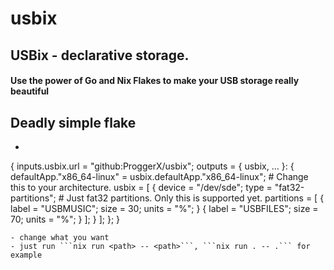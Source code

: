 # usbix
## USBix - declarative storage.
#### Use the power of Go and Nix Flakes to make your USB storage really beautiful
## Deadly simple flake
- ```nix
{
    inputs.usbix.url = "github:ProggerX/usbix";
	outputs = { usbix, ... }: {
        defaultApp."x86_64-linux" = usbix.defaultApp."x86_64-linux"; # Change this to your architecture.
		usbix = [
			{
				device = "/dev/sde";
				type = "fat32-partitions"; # Just fat32 partitions. Only this is supported yet.
				partitions = [
					{
						label = "USBMUSIC";
						size = 30;
						units = "%";
					}
					{
						label = "USBFILES";
						size = 70;
						units = "%";
					}
				];
			}
		];
	};
}
```
- change what you want
- just run ```nix run <path> -- <path>```, ```nix run . -- .``` for example
